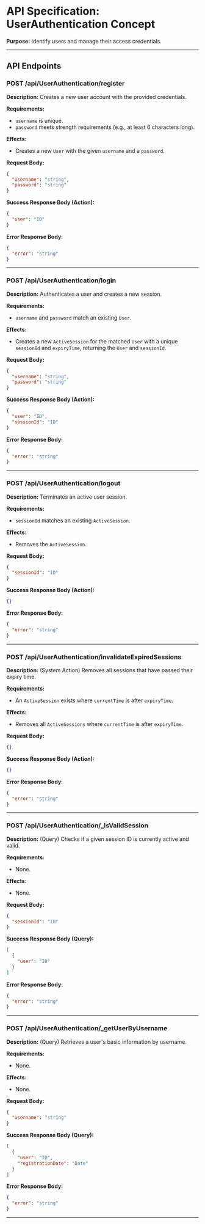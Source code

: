 # API Specification: UserAuthentication Concept

**Purpose:** Identify users and manage their access credentials.

---

## API Endpoints

### POST /api/UserAuthentication/register

**Description:** Creates a new user account with the provided credentials.

**Requirements:**
- `username` is unique.
- `password` meets strength requirements (e.g., at least 6 characters long).

**Effects:**
- Creates a new `User` with the given `username` and a `password`.

**Request Body:**
```json
{
  "username": "string",
  "password": "string"
}
```

**Success Response Body (Action):**
```json
{
  "user": "ID"
}
```

**Error Response Body:**
```json
{
  "error": "string"
}
```
---
### POST /api/UserAuthentication/login

**Description:** Authenticates a user and creates a new session.

**Requirements:**
- `username` and `password` match an existing `User`.

**Effects:**
- Creates a new `ActiveSession` for the matched `User` with a unique `sessionId` and `expiryTime`, returning the `User` and `sessionId`.

**Request Body:**
```json
{
  "username": "string",
  "password": "string"
}
```

**Success Response Body (Action):**
```json
{
  "user": "ID",
  "sessionId": "ID"
}
```

**Error Response Body:**
```json
{
  "error": "string"
}
```
---
### POST /api/UserAuthentication/logout

**Description:** Terminates an active user session.

**Requirements:**
- `sessionId` matches an existing `ActiveSession`.

**Effects:**
- Removes the `ActiveSession`.

**Request Body:**
```json
{
  "sessionId": "ID"
}
```

**Success Response Body (Action):**
```json
{}
```

**Error Response Body:**
```json
{
  "error": "string"
}
```
---
### POST /api/UserAuthentication/invalidateExpiredSessions

**Description:** (System Action) Removes all sessions that have passed their expiry time.

**Requirements:**
- An `ActiveSession` exists where `currentTime` is after `expiryTime`.

**Effects:**
- Removes all `ActiveSessions` where `currentTime` is after `expiryTime`.

**Request Body:**
```json
{}
```

**Success Response Body (Action):**
```json
{}
```

**Error Response Body:**
```json
{
  "error": "string"
}
```
---
### POST /api/UserAuthentication/_isValidSession

**Description:** (Query) Checks if a given session ID is currently active and valid.

**Requirements:**
- None.

**Effects:**
- None.

**Request Body:**
```json
{
  "sessionId": "ID"
}
```

**Success Response Body (Query):**
```json
[
  {
    "user": "ID"
  }
]
```

**Error Response Body:**
```json
{
  "error": "string"
}
```
---
### POST /api/UserAuthentication/_getUserByUsername

**Description:** (Query) Retrieves a user's basic information by username.

**Requirements:**
- None.

**Effects:**
- None.

**Request Body:**
```json
{
  "username": "string"
}
```

**Success Response Body (Query):**
```json
[
  {
    "user": "ID",
    "registrationDate": "Date"
  }
]
```

**Error Response Body:**
```json
{
  "error": "string"
}
```
---